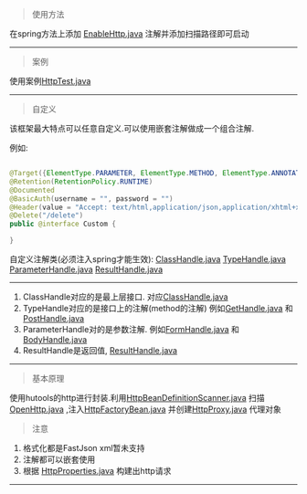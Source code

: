 > 使用方法

在spring方法上添加 [EnableHttp.java](..%2F..%2Fdian1-spring-boot-autoconfigure%2Fhttp-spring-boot-autoconfigure%2Fsrc%2Fmain%2Fjava%2Fcom%2Fdian1%2Fhttp%2Fannotate%2FEnableHttp.java)
注解并添加扫描路径即可启动

---------

> 案例

使用案例[HttpTest.java](..%2F..%2Fdian1-spring-boot-example%2Fhttp-spring-boot-example%2Fsrc%2Fmain%2Fjava%2Fcom%2Fdian1%2Fhttp%2Fhttp%2FHttpTest.java)

---------

> 自定义

该框架最大特点可以任意自定义.可以使用嵌套注解做成一个组合注解.

例如:

```java

@Target({ElementType.PARAMETER, ElementType.METHOD, ElementType.ANNOTATION_TYPE})
@Retention(RetentionPolicy.RUNTIME)
@Documented
@BasicAuth(username = "", password = "")
@Header(value = "Accept: text/html,application/json,application/xhtml+xml,application/xml;q=0.9,*/*;q=0.8")
@Delete("/delete")
public @interface Custom {

}
```

自定义注解类(必须注入spring才能生效):
[ClassHandle.java](..%2F..%2Fdian1-spring-boot-autoconfigure%2Fhttp-spring-boot-autoconfigure%2Fsrc%2Fmain%2Fjava%2Fcom%2Fdian1%2Fhttp%2Fhandle%2Fbase%2FClassHandle.java)
[TypeHandle.java](..%2F..%2Fdian1-spring-boot-autoconfigure%2Fhttp-spring-boot-autoconfigure%2Fsrc%2Fmain%2Fjava%2Fcom%2Fdian1%2Fhttp%2Fhandle%2Ftype%2FTypeHandle.java)
[ParameterHandle.java](..%2F..%2Fdian1-spring-boot-autoconfigure%2Fhttp-spring-boot-autoconfigure%2Fsrc%2Fmain%2Fjava%2Fcom%2Fdian1%2Fhttp%2Fhandle%2Fparameter%2FParameterHandle.java)
[ResultHandle.java](..%2F..%2Fdian1-spring-boot-autoconfigure%2Fhttp-spring-boot-autoconfigure%2Fsrc%2Fmain%2Fjava%2Fcom%2Fdian1%2Fhttp%2Fhandle%2Fresult%2FResultHandle.java)

--------------------

1. ClassHandle对应的是最上层接口.
   对应[ClassHandle.java](..%2F..%2Fdian1-spring-boot-autoconfigure%2Fhttp-spring-boot-autoconfigure%2Fsrc%2Fmain%2Fjava%2Fcom%2Fdian1%2Fhttp%2Fhandle%2Fbase%2FClassHandle.java)
2. TypeHandle对应的是接口上的注解(method的注解)
   例如[GetHandle.java](..%2F..%2Fdian1-spring-boot-autoconfigure%2Fhttp-spring-boot-autoconfigure%2Fsrc%2Fmain%2Fjava%2Fcom%2Fdian1%2Fhttp%2Fhandle%2Ftype%2FGetHandle.java)
   和[PostHandle.java](..%2F..%2Fdian1-spring-boot-autoconfigure%2Fhttp-spring-boot-autoconfigure%2Fsrc%2Fmain%2Fjava%2Fcom%2Fdian1%2Fhttp%2Fhandle%2Ftype%2FPostHandle.java)
3. ParameterHandle对的是参数注解.
   例如[FormHandle.java](..%2F..%2Fdian1-spring-boot-autoconfigure%2Fhttp-spring-boot-autoconfigure%2Fsrc%2Fmain%2Fjava%2Fcom%2Fdian1%2Fhttp%2Fhandle%2Fparameter%2FFormHandle.java)
   和[BodyHandle.java](..%2F..%2Fdian1-spring-boot-autoconfigure%2Fhttp-spring-boot-autoconfigure%2Fsrc%2Fmain%2Fjava%2Fcom%2Fdian1%2Fhttp%2Fhandle%2Fparameter%2FBodyHandle.java)
4. ResultHandle是返回值,
   [ResultHandle.java](..%2F..%2Fdian1-spring-boot-autoconfigure%2Fhttp-spring-boot-autoconfigure%2Fsrc%2Fmain%2Fjava%2Fcom%2Fdian1%2Fhttp%2Fhandle%2Fresult%2FResultHandle.java)

---------


> 基本原理

使用hutools的http进行封装.利用[HttpBeanDefinitionScanner.java](..%2F..%2Fdian1-spring-boot-autoconfigure%2Fhttp-spring-boot-autoconfigure%2Fsrc%2Fmain%2Fjava%2Fcom%2Fdian1%2Fhttp%2Fconfiguration%2FHttpBeanDefinitionScanner.java)
扫描 [OpenHttp.java](..%2F..%2Fdian1-spring-boot-autoconfigure%2Fhttp-spring-boot-autoconfigure%2Fsrc%2Fmain%2Fjava%2Fcom%2Fdian1%2Fhttp%2Fannotate%2FOpenHttp.java)
,注入[HttpFactoryBean.java](..%2F..%2Fdian1-spring-boot-autoconfigure%2Fhttp-spring-boot-autoconfigure%2Fsrc%2Fmain%2Fjava%2Fcom%2Fdian1%2Fhttp%2Fproxy%2FHttpFactoryBean.java)
并创建[HttpProxy.java](..%2F..%2Fdian1-spring-boot-autoconfigure%2Fhttp-spring-boot-autoconfigure%2Fsrc%2Fmain%2Fjava%2Fcom%2Fdian1%2Fhttp%2Fproxy%2FHttpProxy.java)
代理对象


> 注意

1. 格式化都是FastJson xml暂未支持
2. 注解都可以嵌套使用
3. 根据
   [HttpProperties.java](..%2F..%2Fdian1-spring-boot-autoconfigure%2Fhttp-spring-boot-autoconfigure%2Fsrc%2Fmain%2Fjava%2Fcom%2Fdian1%2Fhttp%2Fproperties%2FHttpProperties.java)
   构建出http请求

---------